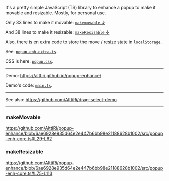 It's a pretty simple JavaScript (TS) library to enhance a popup to make it movable and resizable.
Mostly, for personal use.

Only 33 lines to make it movable: [`makemovable` ↓](#makemovable)

And 38 lines to make it resizable: [`makeResizable` ↓](#makeResizable)

Also, there is en extra code to store the move / resize state in `localStorage`.

See: [`popup-enh-extra.ts`](https://github.com/AlttiRi/popup-enhance/blob/6ae6928e935d64e2e447b6bb98e21188628b1002/src/popup-enh-extra.ts).

CSS is here: [`popup.css`](https://github.com/AlttiRi/popup-enhance/blob/6ae6928e935d64e2e447b6bb98e21188628b1002/src-demo/css/popup.css).

---

Demo: https://alttiri.github.io/popup-enhance/

Demo's code: [`main.ts`](https://github.com/AlttiRi/popup-enhance/blob/6ae6928e935d64e2e447b6bb98e21188628b1002/src-demo/main.ts).

---

See also: https://github.com/AlttiRi/drag-select-demo

---

### makeMovable

https://github.com/AlttiRi/popup-enhance/blob/6ae6928e935d64e2e447b6bb98e21188628b1002/src/popup-enh-core.ts#L29-L62

### makeResizable

https://github.com/AlttiRi/popup-enhance/blob/6ae6928e935d64e2e447b6bb98e21188628b1002/src/popup-enh-core.ts#L75-L113
